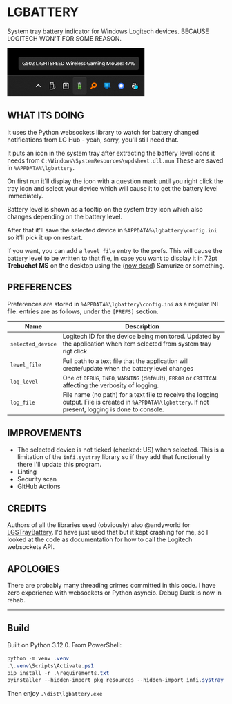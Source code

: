 # LGBATTERY

System tray battery indicator for Windows Logitech devices. BECAUSE LOGITECH WON'T FOR SOME REASON.

![Screenshot](tray-screenshot.png)

## WHAT ITS DOING
It uses the Python websockets library to watch for battery changed notifications from LG Hub - yeah, sorry, you'll still need that.

It puts an icon in the system tray after extracting the battery level icons it needs from `C:\Windows\SystemResources\wpdshext.dll.mun` These are saved in `%APPDATA%\lgbattery`.

On first run it'll display the icon with a question mark until you right click the tray icon and select your device which will cause it to get the battery level immediately.

Battery level is shown as a tooltip on the system tray icon which also changes depending on the battery level.

After that it'll save the selected device in `%APPDATA%\lgbattery\config.ini` so it'll pick it up on restart.

if you want, you can add a `level_file` entry to the prefs. This will cause the battery level to be written to that file, in case you want to display it in 72pt **Trebuchet MS** on the desktop using the ([now dead](https://en.wikipedia.org/wiki/Samurize)) Samurize or something.

## PREFERENCES
Preferences are stored in `%APPDATA%\lgbattery\config.ini` as a regular INI file. entries are as follows, under the `[PREFS]` section.

|Name|Description|
|--|--|
|`selected_device`|Logitech ID for the device being monitored. Updated by the application when item selected from system tray rigt click|
|`level_file`|Full path to a text file that the application will create/update when the battery level changes|
|`log_level`|One of `DEBUG`, `INFO`, `WARNING` (default), `ERROR` or `CRITICAL` affecting the verbosity of logging.|
|`log_file`|File name (no path) for a text file to receive the logging output. File is created in `%APPDATA%\lgbattery`. If not present, logging is done to console.|

## IMPROVEMENTS
- The selected device is not ticked (checked: US) when selected. This is a limitation of the `infi.systray` library so if they add that functionality there I'll update this program.
- Linting 
- Security scan
- GitHub Actions

## CREDITS
Authors of all the libraries used (obviously) also @andyworld for [LGSTrayBattery](https://github.com/andyvorld/LGSTrayBattery/tree/master). I'd have just used that but it kept crashing for me, so I looked at the code as documentation for how to call the Logitech websockets API.

## APOLOGIES
There are probably many threading crimes committed in this code. I have zero experience with websockets or Python asyncio. Debug Duck is now in rehab.

---
## Build
Built on Python 3.12.0. From PowerShell:

```powershell 
python -m venv .venv
.\.venv\Scripts\Activate.ps1
pip install -r .\requirements.txt
pyinstaller --hidden-import pkg_resources --hidden-import infi.systray --onefile --noconsole .\lgbattery.py
```
Then enjoy `.\dist\lgbattery.exe`